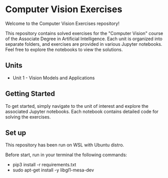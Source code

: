 # Computer Vision Exercises
Welcome to the Computer Vision Exercises repository!

This repository contains solved exercises for the "Computer Vision" course of the Associate Degree in Artificial Intelligence. Each unit is organized into separate folders, and exercises are provided in various Jupyter notebooks. Feel free to explore the notebooks to view the solutions.

## Units
- Unit 1 - Vision Models and Applications

## Getting Started
To get started, simply navigate to the unit of interest and explore the associated Jupyter notebooks. Each notebook contains detailed code for solving the exercises.

## Set up

This repository has been run on WSL with Ubuntu distro.

Before start, run in your terminal the following commands:

- pip3 install -r requirements.txt
- sudo apt-get install -y libgl1-mesa-dev
